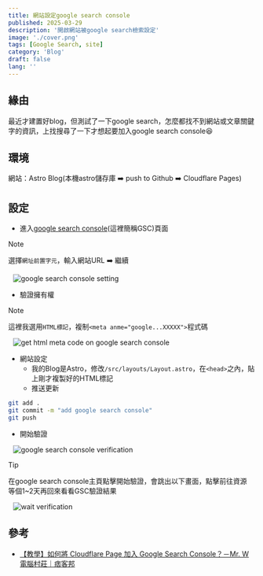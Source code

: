```yaml
---
title: 網站設定google search console
published: 2025-03-29
description: '開啟網站被google search檢索設定'
image: './cover.png'
tags: [Google Search, site]
category: 'Blog'
draft: false 
lang: ''
---
```

## 緣由

最近才建置好blog，但測試了一下google search，怎麼都找不到網站或文章關鍵字的資訊，上找搜尋了一下才想起要加入google search console😆

## 環境

網站：Astro Blog(本機astro儲存庫 ➡️ push to Github ➡️ Cloudflare Pages)

## 設定

- 進入[google search console](https://search.google.com/search-console/about)(這裡簡稱GSC)頁面

> [!NOTE]
> 選擇`網址前置字元`，輸入網站URL ➡️ 繼續
<div style="width: 80%; margin: 10px">
    <img src="https://tt5083.github.io/picx-images-hosting/add-google-search-console/google-search-console.webp" alt="google search console setting">
</div>

- 驗證擁有權

> [!NOTE]
>
> 這裡我選用`HTML標記`，複制`<meta anme="google...XXXXX">`程式碼

<div style="width: 80%; margin: 10px">
    <img src="https://tt5083.github.io/picx-images-hosting/add-google-search-console/google-search-console-1.webp" alt="get html meta code on google search console">
</div>

- 網站設定
  - 我的Blog是Astro，修改`/src/layouts/Layout.astro`，在`<head>`之內，貼上剛才複製好的HTML標記
  - 推送更新

```bash
git add .
git commit -m "add google search console"
git push
```

- 開始驗證

<div style="width: 80%; margin: 10px">
    <img src="https://tt5083.github.io/picx-images-hosting/add-google-search-console/google-search-console-2.webp" alt="google search console verification">
</div>

> [!TIP]
> 在google search console主頁點擊開始驗證，會跳出以下畫面，點擊前往資源
> 等個1~2天再回來看看GSC驗證結果

<div style="width: 80%; margin: 10px">
    <img src="https://tt5083.github.io/picx-images-hosting/add-google-search-console/google-search-console-3.webp" alt="wait verification">
</div>

## 參考

- [【教學】如何將 Cloudflare Page 加入 Google Search Console？－Mr. W 電腦村莊｜痞客邦](https://william8510.pixnet.net/blog/post/576793988)
